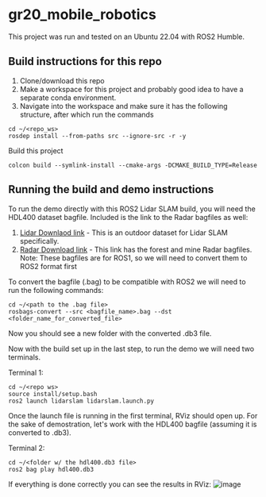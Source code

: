 # gr20_mobile_robotics

This project was run and tested on an Ubuntu 22.04 with ROS2 Humble.

## Build instructions for this repo
1. Clone/download this repo
2. Make a workspace for this project and probably good idea to have a separate conda environment.
3. Navigate into the workspace and make sure it has the following structure, after which run the commands
```
cd ~/<repo_ws>
rosdep install --from-paths src --ignore-src -r -y
```
Build this project
```
colcon build --symlink-install --cmake-args -DCMAKE_BUILD_TYPE=Release
```

## Running the build and demo instructions
To run the demo directly with this ROS2 Lidar SLAM build, you will need the HDL400 dataset bagfile. Included is the link to the Radar bagfiles as well:
1. [Lidar Downlaod link](https://zenodo.org/record/6960371) - This is an outdoor dataset for Lidar SLAM specifically.
2. [Radar Download link](https://cloud.oru.se/s/rHbRad83A764nmx) - This link has the forest and mine Radar bagfiles.
Note: These bagfiles are for ROS1, so we will need to convert them to ROS2 format first

To convert the bagfile (.bag) to be compatible with ROS2 we will need to run the following commands:
```
cd ~/<path to the .bag file>
rosbags-convert --src <bagfile_name>.bag --dst <folder_name_for_converted_file>
```
Now you should see a new folder with the converted .db3 file.

Now with the build set up in the last step, to run the demo we will need two terminals.

Terminal 1:
```
cd ~/<repo ws>
source install/setup.bash
ros2 launch lidarslam lidarslam.launch.py
```
Once the launch file is running in the first terminal, RViz should open up. For the sake of demostration, let's work with the HDL400 bagfile (assuming it is converted to .db3).

Terminal 2:
```
cd ~/<folder w/ the hdl400.db3 file>
ros2 bag play hdl400.db3
```

If everything is done correctly you can see the results in RViz:
![image](https://github.com/user-attachments/assets/e0bb4986-7b53-4403-b346-f2f2d21ab75b)
